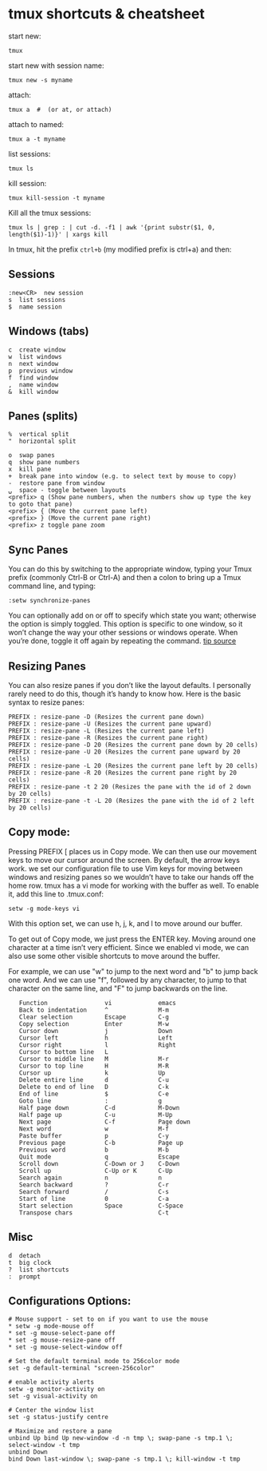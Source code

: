 # tmux shortcuts & cheatsheet

start new:

    tmux

start new with session name:

    tmux new -s myname

attach:

    tmux a  #  (or at, or attach)

attach to named:

    tmux a -t myname

list sessions:

    tmux ls

<a name="killSessions"></a>kill session:

    tmux kill-session -t myname

<a name="killAllSessions"></a>Kill all the tmux sessions:

    tmux ls | grep : | cut -d. -f1 | awk '{print substr($1, 0, length($1)-1)}' | xargs kill

In tmux, hit the prefix `ctrl+b` (my modified prefix is ctrl+a) and then:

## Sessions

    :new<CR>  new session
    s  list sessions
    $  name session

## <a name="WindowsTabs"></a>Windows (tabs)

    c  create window
    w  list windows
    n  next window
    p  previous window
    f  find window
    ,  name window
    &  kill window

## <a name="PanesSplits"></a>Panes (splits) 

    %  vertical split
    "  horizontal split
    
    o  swap panes
    q  show pane numbers
    x  kill pane
    +  break pane into window (e.g. to select text by mouse to copy)
    -  restore pane from window
    ⍽  space - toggle between layouts
    <prefix> q (Show pane numbers, when the numbers show up type the key to goto that pane)
    <prefix> { (Move the current pane left)
    <prefix> } (Move the current pane right)
    <prefix> z toggle pane zoom

## <a name="syncPanes"></a>Sync Panes 

You can do this by switching to the appropriate window, typing your Tmux prefix (commonly Ctrl-B or Ctrl-A) and then a colon to bring up a Tmux command line, and typing:

```
:setw synchronize-panes
```

You can optionally add on or off to specify which state you want; otherwise the option is simply toggled. This option is specific to one window, so it won’t change the way your other sessions or windows operate. When you’re done, toggle it off again by repeating the command. [tip source](http://blog.sanctum.geek.nz/sync-tmux-panes/)


## Resizing Panes

You can also resize panes if you don’t like the layout defaults. I personally rarely need to do this, though it’s handy to know how. Here is the basic syntax to resize panes:

    PREFIX : resize-pane -D (Resizes the current pane down)
    PREFIX : resize-pane -U (Resizes the current pane upward)
    PREFIX : resize-pane -L (Resizes the current pane left)
    PREFIX : resize-pane -R (Resizes the current pane right)
    PREFIX : resize-pane -D 20 (Resizes the current pane down by 20 cells)
    PREFIX : resize-pane -U 20 (Resizes the current pane upward by 20 cells)
    PREFIX : resize-pane -L 20 (Resizes the current pane left by 20 cells)
    PREFIX : resize-pane -R 20 (Resizes the current pane right by 20 cells)
    PREFIX : resize-pane -t 2 20 (Resizes the pane with the id of 2 down by 20 cells)
    PREFIX : resize-pane -t -L 20 (Resizes the pane with the id of 2 left by 20 cells)
    
    
## Copy mode:

Pressing PREFIX [ places us in Copy mode. We can then use our movement keys to move our cursor around the screen. By default, the arrow keys work. we set our configuration file to use Vim keys for moving between windows and resizing panes so we wouldn’t have to take our hands off the home row. tmux has a vi mode for working with the buffer as well. To enable it, add this line to .tmux.conf:

    setw -g mode-keys vi

With this option set, we can use h, j, k, and l to move around our buffer.

To get out of Copy mode, we just press the ENTER key. Moving around one character at a time isn’t very efficient. Since we enabled vi mode, we can also use some other visible shortcuts to move around the buffer.

For example, we can use "w" to jump to the next word and "b" to jump back one word. And we can use "f", followed by any character, to jump to that character on the same line, and "F" to jump backwards on the line.

       Function                vi             emacs
       Back to indentation     ^              M-m
       Clear selection         Escape         C-g
       Copy selection          Enter          M-w
       Cursor down             j              Down
       Cursor left             h              Left
       Cursor right            l              Right
       Cursor to bottom line   L
       Cursor to middle line   M              M-r
       Cursor to top line      H              M-R
       Cursor up               k              Up
       Delete entire line      d              C-u
       Delete to end of line   D              C-k
       End of line             $              C-e
       Goto line               :              g
       Half page down          C-d            M-Down
       Half page up            C-u            M-Up
       Next page               C-f            Page down
       Next word               w              M-f
       Paste buffer            p              C-y
       Previous page           C-b            Page up
       Previous word           b              M-b
       Quit mode               q              Escape
       Scroll down             C-Down or J    C-Down
       Scroll up               C-Up or K      C-Up
       Search again            n              n
       Search backward         ?              C-r
       Search forward          /              C-s
       Start of line           0              C-a
       Start selection         Space          C-Space
       Transpose chars                        C-t

## Misc

    d  detach
    t  big clock
    ?  list shortcuts
    :  prompt

## Configurations Options:

    # Mouse support - set to on if you want to use the mouse
    * setw -g mode-mouse off
    * set -g mouse-select-pane off
    * set -g mouse-resize-pane off
    * set -g mouse-select-window off

    # Set the default terminal mode to 256color mode
    set -g default-terminal "screen-256color"

    # enable activity alerts
    setw -g monitor-activity on
    set -g visual-activity on

    # Center the window list
    set -g status-justify centre

    # Maximize and restore a pane
    unbind Up bind Up new-window -d -n tmp \; swap-pane -s tmp.1 \; select-window -t tmp
    unbind Down
    bind Down last-window \; swap-pane -s tmp.1 \; kill-window -t tmp

